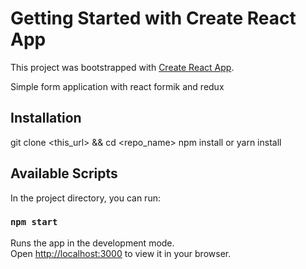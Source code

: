 # Getting Started with Create React App

This project was bootstrapped with [Create React App](https://github.com/facebook/create-react-app).

Simple form application with react formik and redux 


## Installation

git clone <this_url> && cd <repo_name>
npm install or yarn install

## Available Scripts

In the project directory, you can run:

### `npm start`

Runs the app in the development mode.\
Open [http://localhost:3000](http://localhost:3000) to view it in your browser.
